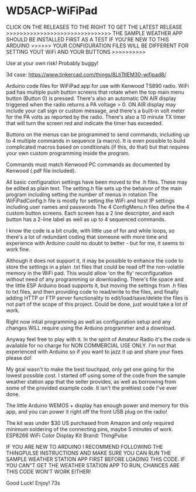# WD5ACP-WiFiPad
>>>>>>>>>>>>>>>>>>>>>>>>>>>>>>>>>>>>>>>>>>>>>>>>>>>>>>>>>>>>>>>>>>>>>>>>>>>>>>>>>>>>>>>>>>>

CLICK ON THE RELEASES TO THE RIGHT TO GET THE LATEST RELEASE >>>>>>>>>>>>>>>>>>>>>>>>>>>>>>>
THE SAMPLE WEATHER APP SHOULD BE INSTALLED FIRST AS A TEST IF YOU'RE NEW TO THIS ARDUINO >>>>>>
YOUR CONFIGURATION FILES WILL BE DIFFERENT FOR SETTING YOUT WiFi AND YOUR BUTTONS >>>>>>>>>>


Use at your own risk! Probably buggy!

3d case: https://www.tinkercad.com/things/8LtiTtlEM30-wifipad8/

Arduino code files for WiFiPad app for use with Kenwood TS890 radio. WiFi pad has multiple push button screens that rotate
when the top main menu button (Button 0) is pressed. There's also an automatic ON AIR display triggered when the radio returns a PA voltage > 0.
 ON AIR display may include your call sign or custom message, and there's a built-in volt meter for the PA volts as reported by the radio. There's also a
10 minute TX timer that will turn the screen red and indicate the timer has exceeded.

Buttons on the menus can be programmed to send commands, including up to 4  multiple commands in sequence (a macro). 
It is even possible to build complicated macros based on conditionals (if this, do that) but that requires your own custom programming inside the program.

Commands must match Kenwood PC commands as documented by Kenwood (.pdf file included).

All basic configuration settings have been moved to the .h files. These may be edited as plain text. 
The setting.h file sets up the behaivor of the main program including setting the number of menus in rotation
The WiFiPadConfig.h file is mostly for setting the WiFi and host IP settings including user names and passwords
The 4 ConfigMenu.h files define the 4 custom button screens. Each screen has a 2 line descriptor, and each button
has a 2-line label as well as up to 4 sequenced commands.

I know the code is a bit crude, with little use of for and while loops, so there's a lot of redundant coding that someone with more 
time and experience with Arduino could no doubt to better - but for me, it seems to work fine.

Although it does not support it, it may be possible to enhance the code to store the settings in a plain .txt files that could be
read off the non-volatile memory in the WiFi pad. This would allow 'on the fly' reconfiguration without need of any programming or downloading.
There's file space and the little ESP Arduino boad supports it, but moving the settings from .h files to txt files, and then
providing code to read/write to the files, and finally adding HTTP or FTP server functionality to edit/load/save/delete the files is not 
part of the scope of this project. Could be done, just would take a lot of work.

Right now intial programming as well as configuration setup and any changes WILL require using the Arduino programmer and a download.

Anyway feel free to play with it. In the spirit of Amateur Radio it's the code is available for no charge for NON COMMERCIAL USE ONLY. 
I'm not that experienced with Arduino so if you want to jazz it up and share your fixes please do! 

My goal wasn't to make the best touchpad, only get one going for the lowest possible cost. 
I started off using some of the code from the sample weather station app that the seller provides, as well as borrowing from some of the provided
example code. It isn't the prettiest code I've ever done.

The little Arduino WEMOS + display has enough power and memory for this app, and you can power it right off the front USB plug on the radio!

The kit was under $30 US purchased from Amazon and only required minimum soldering of the connecting pins, maybe 5 minutes of work.
ESP8266 WiFi Color Display Kit
Brand: ThingPulse


IF YOU ARE NEW TO ARDUINO I RECOMMEND FOLLOWING THE THINGPULSE INSTRUCTIONS AND MAKE SURE YOU CAN RUN THE SAMPLE WEATHER STATION APP FIRST BEFORE
LOADING THIS CODE. IF YOU CAN"T GET THE WEATHER STATION APP TO RUN, CHANCES ARE THIS CODE WON'T WORK EITHER!

Good Luck! Enjoy! 73s
